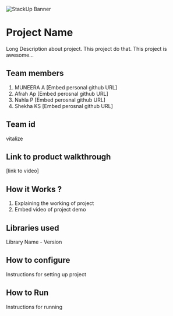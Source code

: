 ![StackUp Banner]([https://tinkerhub.frappe.cloud/files/stackup%20banner.jpeg])
# Project Name
Long Description about project. This project do that. This project is awesome...
## Team members
1. MUNEERA A [Embed personal github URL]
2. Afrah Ap [Embed perosnal github URL]
3. Nahla P [Embed perosnal github URL]
4. Shekha KS [Embed perosnal github URL]
## Team id
vitalize
## Link to product walkthrough
[link to video]
## How it Works ?
1. Explaining the working of project
2. Embed video of project demo
## Libraries used
Library Name - Version
## How to configure
Instructions for setting up project
## How to Run
Instructions for running
